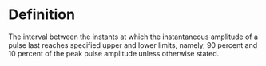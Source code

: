 # Definition

The interval between the instants at which the instantaneous amplitude
of a pulse last reaches specified upper and lower limits, namely, 90
percent and 10 percent of the peak pulse amplitude unless otherwise
stated.

